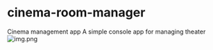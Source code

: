 # cinema-room-manager
Cinema management app
A simple console app for managing theater
<img alt="img.png" src="img.png"/>